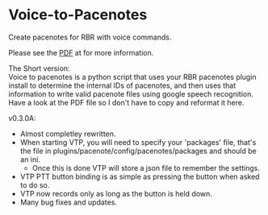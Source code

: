 # Voice-to-Pacenotes
Create pacenotes for RBR with voice commands.

Please see the [PDF](https://github.com/Wrench36/Voice-to-Pacenotes/blob/main/VTP%20Doc.pdf) at  for more information.

The Short version:<br>
Voice to pacenotes is a python script that uses your RBR pacenotes plugin install to determine the internal IDs of pacenotes, and then uses that information to write valid pacenote files using google speech recognition.
Have a look at the PDF file so I don't have to copy and reformat it here.

v0.3.0A:<br>
- Almost completley rewritten.
- When starting VTP, you will need to specify your 'packages' file, that's the file in plugins/pacenote/config/pacenotes/packages and should be an ini.
  - Once this is done VTP will store a json file to remember the settings.
- VTP PTT button binding is as simple as pressing the button when asked to do so.
- VTP now records only as long as the button is held down.
- Many bug fixes and updates.
